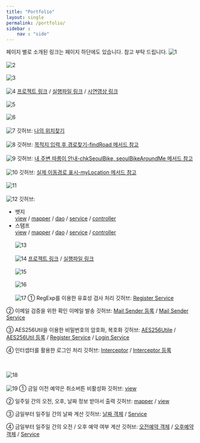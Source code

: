 ```yaml
---
title: "Portfolio"
layout: single
permalink: /portfolio/
sidebar : 
    nav : "side"
---
```

페이지 별로 소개된 링크는 페이지 하단에도 있습니다. 참고 부탁 드립니다.
![1](https://hansolkim30.github.io/assets/images/portfolio/1.JPG)<br><br>
![2](https://hansolkim30.github.io/assets/images/portfolio/2.JPG)<br><br>
![3](https://hansolkim30.github.io/assets/images/portfolio/3.JPG)<br><br>
![4](https://hansolkim30.github.io/assets/images/portfolio/4.JPG)
[프로젝트 링크](https://github.com/HANSOLKIM30/run-bike-project) / [실행파일 링크](https://runbike.cf/runbike/) / [시연영상 링크](https://www.youtube.com/watch?v=l89zUgKG4cw&feature=youtu.be)
<br><br>
![5](https://hansolkim30.github.io/assets/images/portfolio/5.JPG)<br><br>
![6](https://hansolkim30.github.io/assets/images/portfolio/6.JPG)<br><br>
![7](https://hansolkim30.github.io/assets/images/portfolio/7.JPG)
깃허브: [나의 위치찾기](https://github.com/HANSOLKIM30/run-bike-project/blob/master/Run-bike/src/main/webapp/WEB-INF/views/record/startRide.jsp)
<br><br>
![8](https://hansolkim30.github.io/assets/images/portfolio/8.JPG)
깃허브: [목적지 입력 후 경로찾기-findRoad 메서드 참고](https://github.com/HANSOLKIM30/run-bike-project/blob/master/Run-bike/src/main/webapp/WEB-INF/views/record/startRide.jsp)
<br><br>
![9](https://hansolkim30.github.io/assets/images/portfolio/9.JPG)
깃허브: [내 주변 따릉이 안내-chkSeoulBike, seoulBikeAroundMe 메서드 참고](https://github.com/HANSOLKIM30/run-bike-project/blob/master/Run-bike/src/main/webapp/WEB-INF/views/record/startRide.jsp)
<br><br>
![10](https://hansolkim30.github.io/assets/images/portfolio/10.JPG)
깃허브: [실제 이동경로 표시-myLocation 메서드 참고](https://github.com/HANSOLKIM30/run-bike-project/blob/master/Run-bike/src/main/webapp/WEB-INF/views/record/startRide.jsp)
<br><br>
![11](https://hansolkim30.github.io/assets/images/portfolio/11.JPG)<br><br>
![12](https://hansolkim30.github.io/assets/images/portfolio/12.JPG)
깃허브:
- 뱃지    
[view](https://github.com/HANSOLKIM30/run-bike-project/blob/master/Run-bike/src/main/webapp/WEB-INF/views/rewards/myBadge.jsp) / [mapper](https://github.com/HANSOLKIM30/run-bike-project/blob/master/Run-bike/src/main/java/com/teamrun/runbike/ownbadge/mapper/ownBadge.xml) / [dao](https://github.com/HANSOLKIM30/run-bike-project/blob/master/Run-bike/src/main/java/com/teamrun/runbike/ownbadge/dao/OwnBadgeDao.java) / [service](https://github.com/HANSOLKIM30/run-bike-project/blob/master/Run-bike/src/main/java/com/teamrun/runbike/ownbadge/service/GetOwnBadgeService.java) / [controller](https://github.com/HANSOLKIM30/run-bike-project/blob/master/Run-bike/src/main/java/com/teamrun/runbike/ownbadge/controller/OwnBadgeController.java)
- 스탬프   
[view](https://github.com/HANSOLKIM30/run-bike-project/blob/master/Run-bike/src/main/webapp/WEB-INF/views/rewards/myBadge.jsp) / [mapper](https://github.com/HANSOLKIM30/run-bike-project/blob/master/Run-bike/src/main/java/com/teamrun/runbike/ownstamp/mapper/ownStamp.xml) / [dao](https://github.com/HANSOLKIM30/run-bike-project/blob/master/Run-bike/src/main/java/com/teamrun/runbike/ownstamp/dao/OwnStampDao.java) / [service](https://github.com/HANSOLKIM30/run-bike-project/blob/master/Run-bike/src/main/java/com/teamrun/runbike/ownstamp/service/GetOwnStampService.java) / [controller](https://github.com/HANSOLKIM30/run-bike-project/blob/master/Run-bike/src/main/java/com/teamrun/runbike/ownstamp/controller/OwnStampController.java)
<br><br>
![13](https://hansolkim30.github.io/assets/images/portfolio/13.JPG)<br><br>
![14](https://hansolkim30.github.io/assets/images/portfolio/14.JPG)
[프로젝트 링크](https://github.com/HANSOLKIM30/Project_Udo_v2) / [실행파일 링크](http://13.124.242.158/udo)
<br><br>
![15](https://hansolkim30.github.io/assets/images/portfolio/15.JPG)<br><br>
![16](https://hansolkim30.github.io/assets/images/portfolio/16.JPG)<br><br>
![17](https://hansolkim30.github.io/assets/images/portfolio/17.JPG)
① RegExp를 이용한 유효성 검사 처리
깃허브: [Register Service](https://github.com/HANSOLKIM30/Project_Udo_v2/blob/master/Project_Udo_v2/src/main/java/com/wad/udo/member/service/MemberRegisterService.java)

② 이메일 검증을 위한 확인 이메일 발송
깃허브: [Mail Sender 등록](https://github.com/HANSOLKIM30/Project_Udo_v2/blob/master/Project_Udo_v2/src/main/webapp/WEB-INF/spring/appServlet/servlet-context.xml) / [Mail Sender Service](https://github.com/HANSOLKIM30/Project_Udo_v2/blob/master/Project_Udo_v2/src/main/java/com/wad/udo/member/service/MailSenderService.java)

③ AES256Util을 이용한 비밀번호의 암호화, 복호화
깃허브: [AES256Utile](https://github.com/HANSOLKIM30/Project_Udo_v2/blob/master/Project_Udo_v2/src/main/java/com/wad/udo/member/domain/AES256Util.java) / [AES256Util 등록](https://github.com/HANSOLKIM30/Project_Udo_v2/blob/master/Project_Udo_v2/src/main/webapp/WEB-INF/spring/appServlet/servlet-context.xml) / [Register Service](https://github.com/HANSOLKIM30/Project_Udo_v2/blob/master/Project_Udo_v2/src/main/java/com/wad/udo/member/service/MemberRegisterService.java) / [Login Service](https://github.com/HANSOLKIM30/Project_Udo_v2/blob/master/Project_Udo_v2/src/main/java/com/wad/udo/member/service/MemberLoginService.java)

④ 인터셉터를 활용한 로그인 처리
깃허브: [Interceptor](https://github.com/HANSOLKIM30/Project_Udo_v2/blob/master/Project_Udo_v2/src/main/java/com/wad/udo/interceptor/AuthCheckInterceptor.java) / [Interceptor 등록](https://github.com/HANSOLKIM30/Project_Udo_v2/blob/master/Project_Udo_v2/src/main/webapp/WEB-INF/spring/appServlet/servlet-context.xml)

<br><br>
![18](https://hansolkim30.github.io/assets/images/portfolio/18.JPG)<br><br>
![19](https://hansolkim30.github.io/assets/images/portfolio/19.JPG)
① 금일 이전 예약은 취소버튼 비활성화
깃허브: [view](https://github.com/HANSOLKIM30/Project_Udo_v2/blob/master/Project_Udo_v2/src/main/webapp/WEB-INF/views/reservation/myReservation.jsp)

② 일주일 간의 오전, 오후, 날짜 정보 받아서 출력
깃허브: [mapper](https://github.com/HANSOLKIM30/Project_Udo_v2/blob/master/Project_Udo_v2/src/main/java/com/wad/udo/reservation/mapper/mybatis/reservationMapper.xml) / [view](https://github.com/HANSOLKIM30/Project_Udo_v2/blob/master/Project_Udo_v2/src/main/webapp/WEB-INF/views/reservation/makeReservation.jsp)

③ 금일부터 일주일 간의 날짜 계산
깃허브: [날짜 객체](https://github.com/HANSOLKIM30/Project_Udo_v2/tree/master/Project_Udo_v2/src/main/java/com/wad/udo/reservation/domain/WeekDate.java) / [Service](https://github.com/HANSOLKIM30/Project_Udo_v2/blob/master/Project_Udo_v2/src/main/java/com/wad/udo/reservation/service/WeekInformationService.java)

④ 금일부터 일주일 간의 오전 / 오후 예약 여부 계산
깃허브: [오전예약 객체](https://github.com/HANSOLKIM30/Project_Udo_v2/blob/master/Project_Udo_v2/src/main/java/com/wad/udo/reservation/domain/CheckAM.java) / [오후예약 객체](https://github.com/HANSOLKIM30/Project_Udo_v2/blob/master/Project_Udo_v2/src/main/java/com/wad/udo/reservation/domain/CheckPM.java) / [Service](https://github.com/HANSOLKIM30/Project_Udo_v2/blob/master/Project_Udo_v2/src/main/java/com/wad/udo/reservation/service/WeekInformationService.java)
<br><br>